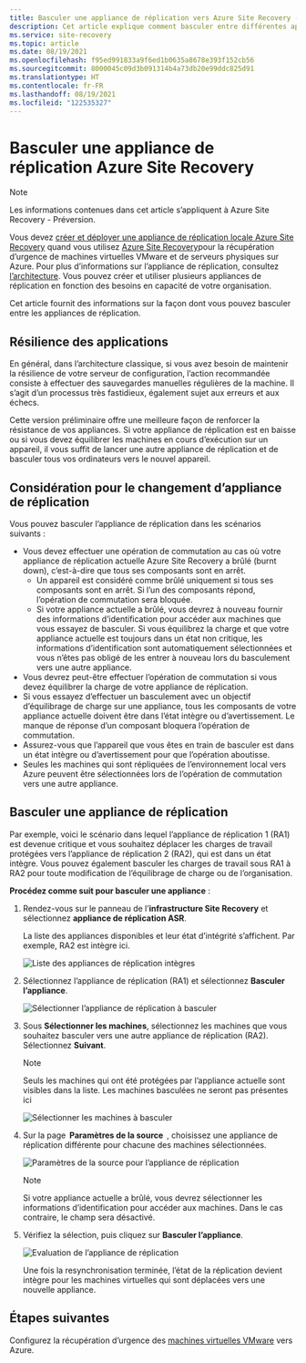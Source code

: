 ```yaml
---
title: Basculer une appliance de réplication vers Azure Site Recovery - Préversion
description: Cet article explique comment basculer entre différentes appliances de réplication lors de la réplication de machines virtuelles VMware vers Azure Site Recovery - Préversion
ms.service: site-recovery
ms.topic: article
ms.date: 08/19/2021
ms.openlocfilehash: f95ed991833a9f6ed1b0635a8678e393f152cb56
ms.sourcegitcommit: 8000045c09d3b091314b4a73db20e99ddc825d91
ms.translationtype: HT
ms.contentlocale: fr-FR
ms.lasthandoff: 08/19/2021
ms.locfileid: "122535327"
---
```

# <a name="switch-azure-site-recovery-replication-appliance"></a>Basculer une appliance de réplication Azure Site Recovery

>[!NOTE]
> Les informations contenues dans cet article s’appliquent à Azure Site Recovery - Préversion.

Vous devez [créer et déployer une appliance de réplication locale Azure Site Recovery](deploy-vmware-azure-replication-appliance-preview.md) quand vous utilisez [Azure Site Recovery](site-recovery-overview.md)pour la récupération d’urgence de machines virtuelles VMware et de serveurs physiques sur Azure. Pour plus d’informations sur l’appliance de réplication, consultez [l’architecture](vmware-azure-architecture-preview.md). Vous pouvez créer et utiliser plusieurs appliances de réplication en fonction des besoins en capacité de votre organisation.

Cet article fournit des informations sur la façon dont vous pouvez basculer entre les appliances de réplication.

## <a name="application-resilience"></a>Résilience des applications

En général, dans l’architecture classique, si vous avez besoin de maintenir la résilience de votre serveur de configuration, l’action recommandée consiste à effectuer des sauvegardes manuelles régulières de la machine. Il s’agit d’un processus très fastidieux, également sujet aux erreurs et aux échecs.  

Cette version préliminaire offre une meilleure façon de renforcer la résistance de vos appliances. Si votre appliance de réplication est en baisse ou si vous devez équilibrer les machines en cours d’exécution sur un appareil, il vous suffit de lancer une autre appliance de réplication et de basculer tous vos ordinateurs vers le nouvel appareil.


## <a name="consideration-for-switching-replication-appliance"></a>Considération pour le changement d’appliance de réplication

Vous pouvez basculer l’appliance de réplication dans les scénarios suivants :

- Vous devez effectuer une opération de commutation au cas où votre appliance de réplication actuelle Azure Site Recovery a brûlé (burnt down), c’est-à-dire que tous ses composants sont en arrêt.
  - Un appareil est considéré comme brûlé uniquement si tous ses composants sont en arrêt. Si l’un des composants répond, l’opération de commutation sera bloquée.
  - Si votre appliance actuelle a brûlé, vous devrez à nouveau fournir des informations d’identification pour accéder aux machines que vous essayez de basculer. Si vous équilibrez la charge et que votre appliance actuelle est toujours dans un état non critique, les informations d’identification sont automatiquement sélectionnées et vous n’êtes pas obligé de les entrer à nouveau lors du basculement vers une autre appliance.
- Vous devrez peut-être effectuer l’opération de commutation si vous devez équilibrer la charge de votre appliance de réplication.
- Si vous essayez d’effectuer un basculement avec un objectif d’équilibrage de charge sur une appliance, tous les composants de votre appliance actuelle doivent être dans l’état intègre ou d’avertissement. Le manque de réponse d’un composant bloquera l’opération de commutation.
-  Assurez-vous que l’appareil que vous êtes en train de basculer est dans un état intègre ou d’avertissement pour que l’opération aboutisse.
-  Seules les machines qui sont répliquées de l’environnement local vers Azure peuvent être sélectionnées lors de l’opération de commutation vers une autre appliance.  


## <a name="switch-a-replication-appliance"></a>Basculer une appliance de réplication

Par exemple, voici le scénario dans lequel l’appliance de réplication 1 (RA1) est devenue critique et vous souhaitez déplacer les charges de travail protégées vers l’appliance de réplication 2 (RA2), qui est dans un état intègre. Vous pouvez également basculer les charges de travail sous RA1 à RA2 pour toute modification de l’équilibrage de charge ou de l’organisation.

**Procédez comme suit pour basculer une appliance** :

1. Rendez-vous sur le panneau de l’**infrastructure Site Recovery**  et sélectionnez **appliance de réplication ASR**.

   La liste des appliances disponibles et leur état d’intégrité s’affichent. Par exemple, RA2 est intègre ici.

   ![Liste des appliances de réplication intègres](./media/switch-replication-appliance-preview/appliance-health.png)

2. Sélectionnez l’appliance de réplication (RA1) et sélectionnez **Basculer l’appliance**.

   ![Sélectionner l’appliance de réplication à basculer](./media/switch-replication-appliance-preview/select-switch-appliance.png)


3. Sous **Sélectionner les machines**, sélectionnez les machines que vous souhaitez basculer vers une autre appliance de réplication (RA2). Sélectionnez **Suivant**.

   >[!NOTE]
   > Seuls les machines qui ont été protégées par l’appliance actuelle sont visibles dans la liste. Les machines basculées ne seront pas présentes ici  

    ![Sélectionner les machines à basculer](./media/switch-replication-appliance-preview/select-machines.png)

4. Sur la page  **Paramètres de la source**  , choisissez une appliance de réplication différente pour chacune des machines sélectionnées.

   ![Paramètres de la source pour l’appliance de réplication](./media/switch-replication-appliance-preview/source-settings.png)

   >[!NOTE]
   > Si votre appliance actuelle a brûlé, vous devrez sélectionner les informations d’identification pour accéder aux machines. Dans le cas contraire, le champ sera désactivé.

5. Vérifiez la sélection, puis cliquez sur **Basculer l’appliance**.

   ![Evaluation de l’appliance de réplication](./media/switch-replication-appliance-preview/review-switch-appliance.png)

   Une fois la resynchronisation terminée, l’état de la réplication devient intègre pour les machines virtuelles qui sont déplacées vers une nouvelle appliance.

## <a name="next-steps"></a>Étapes suivantes
Configurez la récupération d’urgence des [machines virtuelles VMware](vmware-azure-tutorial.md) vers Azure.
